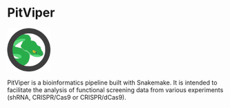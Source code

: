 # PitViper

<img src="docs/logo/pitviper.png" alt="alt text" width="100" height="100">

PitViper is a bioinformatics pipeline built with Snakemake. It is intended to facilitate the analysis of functional screening data from various experiments (shRNA, CRISPR/Cas9 or CRISPR/dCas9).

